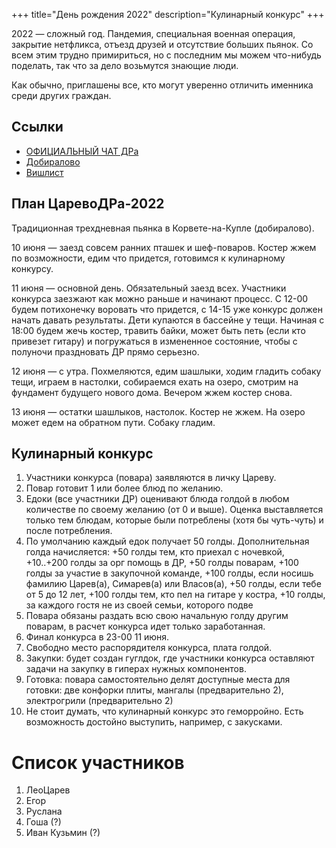 +++
title="День рождения 2022"
description="Кулинарный конкурс"
+++

2022 — сложный год. Пандемия, специальная военная операция, закрытие нетфликса, отъезд друзей и отсутствие больших пьянок. Со всем этим трудно примириться, но с последним мы можем что-нибудь поделать, так что за дело возьмутся знающие люди.

Как обычно, приглашены все, кто могут уверенно отличить именника среди других граждан.

Ссылки
---

- [ОФИЦИАЛЬНЫЙ ЧАТ ДРа](https://t.me/+XoOp4XGc2z8wMTgy)
- [Добиралово](https://leotsarev.ru/personal/korvet/)
- [Вишлист](https://leotsarev.ru/personal/wishlist/leo/)

План ЦаревоДРа-2022
---

Традиционная трехдневная пьянка в Корвете-на-Купле (добиралово). 

10 июня — заезд совсем ранних пташек и шеф-поваров. Костер жжем по возможности, едим что придется, готовимся к кулинарному конкурсу.

11 июня — основной день. Обязательный заезд всех. Участники конкурса заезжают как можно раньше и начинают процесс. С 12-00 будем потихонечку воровать что придется, с 14-15 уже конкурс должен начать давать результаты. Дети купаются в бассейне у тещи. Начиная с 18:00 будем жечь костер, травить байки, может быть петь (если кто привезет гитару) и погружаться в измененное состояние, чтобы с полуночи праздновать ДР прямо серьезно.

12 июня — с утра. Похмеляются, едим шашлыки, ходим гладить собаку тещи, играем в настолки, собираемся ехать на озеро, смотрим на фундамент будущего нового дома. Вечером жжем костер снова.

13 июня — остатки шашлыков, настолок.  Костер не жжем. На озеро может едем на обратном пути. Собаку гладим.

Кулинарный конкурс
---

1. Участники конкурса (повара) заявляются в личку Цареву.
1. Повар готовит 1 или более блюд по желанию.
1. Едоки (все участники ДР) оценивают блюда голдой в любом количестве по своему желанию (от 0 и выше). Оценка выставляется только тем блюдам, которые были потреблены (хотя бы чуть-чуть) и после потребления.
1. По умолчанию каждый едок получает 50 голды. Дополнительная голда начисляется: +50 голды тем, кто приехал с ночевкой, +10..+200 голды за орг помощь в ДР, +50 голды поварам, +100 голды за участие в закупочной команде, +100 голды, если носишь фамилию Царев(а), Симарев(а) или Власов(а), +50 голды, если тебе от 5 до 12 лет, +100 голды тем, кто пел на гитаре у костра, +10 голды, за каждого гостя не из своей семьи, которого подве
1. Повара обязаны раздать всю свою начальную голду другим поварам, в расчет конкурса идет только заработанная.
1. Финал конкурса в 23-00 11 июня.
1. Свободно место распорядителя конкурса, плата голдой.
1. Закупки: будет создан гуглдок, где участники конкурса оставляют задачи на закупку в гиперах нужных компонентов.
1. Готовка: повара самостоятельно делят доступные места для готовки: две конфорки плиты, мангалы (предварительно 2), электрогрили (предварительно 2)
1. Не стоит думать, что кулинарный конкурс это геморройно. Есть возможность достойно выступить, например, с закусками.

Список участников
===

1. ЛеоЦарев
1. Егор 
1. Руcлана
1. Гоша (?)
1. Иван Кузьмин (?)